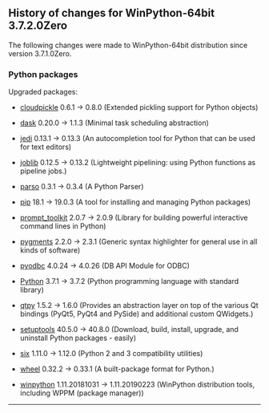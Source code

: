 ﻿## History of changes for WinPython-64bit 3.7.2.0Zero

The following changes were made to WinPython-64bit distribution since version 3.7.1.0Zero.

### Python packages

Upgraded packages:

  * [cloudpickle](https://pypi.org/project/cloudpickle) 0.6.1 → 0.8.0 (Extended pickling support for Python objects)
  * [dask](https://pypi.org/project/dask) 0.20.0 → 1.1.3 (Minimal task scheduling abstraction)
  * [jedi](https://pypi.org/project/jedi) 0.13.1 → 0.13.3 (An autocompletion tool for Python that can be used for text editors)
  * [joblib](https://pypi.org/project/joblib) 0.12.5 → 0.13.2 (Lightweight pipelining: using Python functions as pipeline jobs.)
  * [parso](https://pypi.org/project/parso) 0.3.1 → 0.3.4 (A Python Parser)
  * [pip](https://pypi.org/project/pip) 18.1 → 19.0.3 (A tool for installing and managing Python packages)
  * [prompt_toolkit](https://pypi.org/project/prompt_toolkit) 2.0.7 → 2.0.9 (Library for building powerful interactive command lines in Python)
  * [pygments](http://pygments.org) 2.2.0 → 2.3.1 (Generic syntax highlighter for general use in all kinds of software)
  * [pyodbc](https://pypi.org/project/pyodbc) 4.0.24 → 4.0.26 (DB API Module for ODBC)
  * [Python](http://www.python.org/) 3.7.1 → 3.7.2 (Python programming language with standard library)
  * [qtpy](https://pypi.org/project/qtpy) 1.5.2 → 1.6.0 (Provides an abstraction layer on top of the various Qt bindings (PyQt5, PyQt4 and PySide) and additional custom QWidgets.)
  * [setuptools](https://pypi.org/project/setuptools) 40.5.0 → 40.8.0 (Download, build, install, upgrade, and uninstall Python packages - easily)
  * [six](https://pypi.org/project/six) 1.11.0 → 1.12.0 (Python 2 and 3 compatibility utilities)
  * [wheel](https://pypi.org/project/wheel) 0.32.2 → 0.33.1 (A built-package format for Python.)
  * [winpython](http://winpython.github.io/) 1.11.20181031 → 1.11.20190223 (WinPython distribution tools, including WPPM (package manager))

* * *
